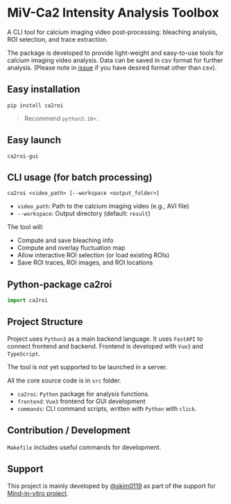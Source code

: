 # MiV-Ca2 Intensity Analysis Toolbox

A CLI tool for calcium imaging video post-processing: bleaching analysis, ROI selection, and trace extraction.

The package is developed to provide light-weight and easy-to-use tools for calcium imaging video analysis.
Data can be saved in csv format for further analysis.
(Please note in [issue](https://github.com/skim0119/CA2-Sandbox/issues) if you have desired format other than csv).

## Easy installation

`pip install ca2roi`

> Recommend `python3.10+`.

## Easy launch

`ca2roi-gui`

## CLI usage (for batch processing)

```
ca2roi <video_path> [--workspace <output_folder>]
```

- `video_path`: Path to the calcium imaging video (e.g., AVI file)
- `--workspace`: Output directory (default: `result`)

The tool will:
- Compute and save bleaching info
- Compute and overlay fluctuation map
- Allow interactive ROI selection (or load existing ROIs)
- Save ROI traces, ROI images, and ROI locations

## Python-package ca2roi

```py
import ca2roi
```

## Project Structure

Project uses `Python3` as a main backend language. It uses `FastAPI` to connect frontend and backend.
Frontend is developed with `Vue3` and `TypeScript`.

The tool is not yet supported to be launched in a server.

All the core source code is in `src` folder.

- `ca2roi`: `Python` package for analysis functions.
- `frontend`: `Vue3` frontend for GUI development
- `commands`: CLI command scripts, written with `Python` with `click`.

## Contribution / Development

`Makefile` includes useful commands for development.

## Support

This project is mainly developed by [@skim0119](https://github.com/skim0119) as part of the support for [Mind-in-vitro project](https://mattia-lab.com/).
